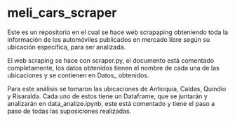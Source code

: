 # meli_cars_scraper
Este es un repositorio en el cual se hace web scrapaping obteniendo toda la información de los automóviles publicados en mercado libre según su ubicación específica, para ser analizada.

El web scraping se hace con scraper.py, el documento está comentado completamente, los datos obtenidos tienen el nombre de cada una de las ubicaciones y se contienen en Datos_ obtenidos.

Para este análisis se tomaron las ubicaciones de Antioquia, Caldas, Quindío y Risaralda. Cada uno de estos tiene un Dataframe, que se juntarán y analizarán en data_analize.ipynb, este está comentado  y tiene el paso a paso de todas las suposiciones realizadas.
